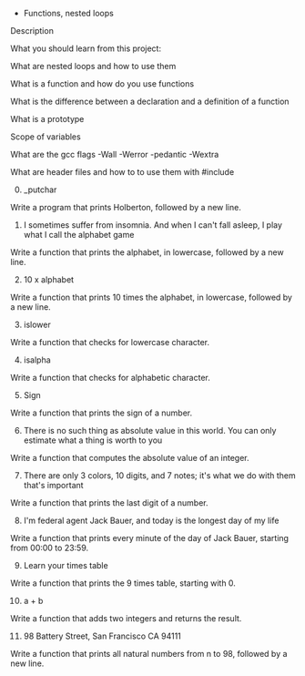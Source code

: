  - Functions, nested loops

Description

What you should learn from this project:



What are nested loops and how to use them

What is a function and how do you use functions

What is the difference between a declaration and a definition of a function

What is a prototype

Scope of variables

What are the gcc flags -Wall -Werror -pedantic -Wextra

What are header files and how to to use them with #include

0. _putchar

Write a program that prints Holberton, followed by a new line.

1. I sometimes suffer from insomnia. And when I can't fall asleep, I play what I call the alphabet game

Write a function that prints the alphabet, in lowercase, followed by a new line.

2. 10 x alphabet

Write a function that prints 10 times the alphabet, in lowercase, followed by a new line.

3. islower

Write a function that checks for lowercase character.

4. isalpha

Write a function that checks for alphabetic character.

5. Sign

Write a function that prints the sign of a number.

6. There is no such thing as absolute value in this world. You can only estimate what a thing is worth to you

Write a function that computes the absolute value of an integer.

7. There are only 3 colors, 10 digits, and 7 notes; it's what we do with them that's important

Write a function that prints the last digit of a number.

8. I'm federal agent Jack Bauer, and today is the longest day of my life

Write a function that prints every minute of the day of Jack Bauer, starting from 00:00 to 23:59.

9. Learn your times table

Write a function that prints the 9 times table, starting with 0.

10. a + b

Write a function that adds two integers and returns the result.

11. 98 Battery Street, San Francisco CA 94111

Write a function that prints all natural numbers from n to 98, followed by a new line.
